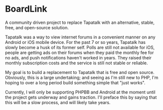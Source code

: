 # BoardLink
A community driven project to replace Tapatalk with an alternative, stable, free, and open-source solution.

Tapatalk was a way to view internet forums in a convenient manner on any Android or iOS mobile device. For the past 7 or so years, Tapatalk has slowly become a husk of its former self. Polls are still not available for iOS, people are getting ads on their forums when they paid the monthly fee for no ads, and push notifications haven't worked in years. They raised their monthly subscription costs and the service is still not stable or reliable.

My goal is to build a replacement to Tapatalk that is free and open source. Obviously, this is a large undertaking; and seeing as I'm still new to PHP, I'm hoping to over a long period build something simple that "just works".

Currently, I will only be supporting PHPBB and Android at the moment until the project gets underway and gains traction. I'll preface this by saying that this will be a slow process, and will likely take years.
